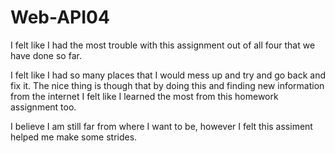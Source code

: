 # Web-API04
 
I felt like I had the most trouble with this assignment out of all four that we have done so far.

I felt like I had so many places that I would mess up and try and go back and fix it.  The nice thing is though that by doing this and finding new information from the internet I felt like I learned the most from this homework assignment too.  

I believe I am still far from where I want to be, however I felt this assiment helped me make some strides.
